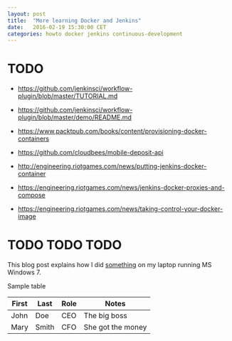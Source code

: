 ```yaml
---
layout: post
title:  "More learning Docker and Jenkins"
date:   2016-02-19 15:30:00 CET
categories: howto docker jenkins continuous-development
---
```


# TODO

* <https://github.com/jenkinsci/workflow-plugin/blob/master/TUTORIAL.md>
* <https://github.com/jenkinsci/workflow-plugin/blob/master/demo/README.md>

* <https://www.packtpub.com/books/content/provisioning-docker-containers>

* <https://github.com/cloudbees/mobile-deposit-api>

* <http://engineering.riotgames.com/news/putting-jenkins-docker-container>
* <https://engineering.riotgames.com/news/jenkins-docker-proxies-and-compose>
* <https://engineering.riotgames.com/news/taking-control-your-docker-image>


# TODO TODO TODO

This blog post explains how I did [something](http://www.something.com/) on my laptop running MS Windows 7.

Sample table

<!-- TIP: <http://www.tablesgenerator.com/markdown_tables> -->

| First | Last  | Role | Notes             |
|-------|-------|------|-------------------|
| John  | Doe   | CEO  | The big boss      |
| Mary  | Smith | CFO  | She got the money |

<!-- EOF -->
